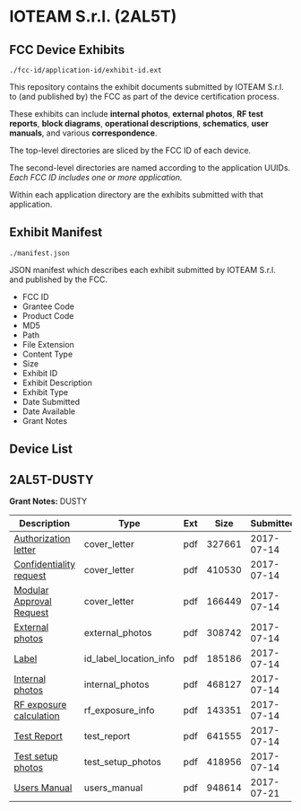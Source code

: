 # IOTEAM S.r.l. (2AL5T)
## FCC Device Exhibits

```
./fcc-id/application-id/exhibit-id.ext
```

This repository contains the exhibit documents submitted by IOTEAM S.r.l. to (and published by) the FCC as part of the device certification process.

These exhibits can include **internal photos**, **external photos**, **RF test reports**, **block diagrams**, **operational descriptions**, **schematics**, **user manuals**, and various **correspondence**.

The top-level directories are sliced by the FCC ID of each device.

The second-level directories are named according to the application UUIDs. *Each FCC ID includes one or more application.*

Within each application directory are the exhibits submitted with that application. 

## Exhibit Manifest

```
./manifest.json
```

JSON manifest which describes each exhibit submitted by IOTEAM S.r.l. and published by the FCC.

- FCC ID
- Grantee Code
- Product Code
- MD5
- Path
- File Extension
- Content Type
- Size
- Exhibit ID
- Exhibit Description
- Exhibit Type
- Date Submitted
- Date Available
- Grant Notes

## Device List
## 2AL5T-DUSTY
**Grant Notes:** DUSTY

| Description | Type | Ext | Size | Submitted | Available |
| ----------- | ---- | --- | ---- | --------- | --------- |
| [Authorization letter](2AL5T-DUSTY/e3717762264b0ea8f8aa57cd85f0a576/3465756.pdf) | cover_letter | pdf | 327661 | 2017-07-14 | 2017-07-14 |
| [Confidentiality request](2AL5T-DUSTY/e3717762264b0ea8f8aa57cd85f0a576/3465757.pdf) | cover_letter | pdf | 410530 | 2017-07-14 | 2017-07-14 |
| [Modular Approval Request](2AL5T-DUSTY/e3717762264b0ea8f8aa57cd85f0a576/3465761.pdf) | cover_letter | pdf | 166449 | 2017-07-14 | 2017-07-14 |
| [External photos](2AL5T-DUSTY/e3717762264b0ea8f8aa57cd85f0a576/3465752.pdf) | external_photos | pdf | 308742 | 2017-07-14 | 2017-07-14 |
| [Label](2AL5T-DUSTY/e3717762264b0ea8f8aa57cd85f0a576/3465758.pdf) | id_label_location_info | pdf | 185186 | 2017-07-14 | 2017-07-14 |
| [Internal photos](2AL5T-DUSTY/e3717762264b0ea8f8aa57cd85f0a576/3465753.pdf) | internal_photos | pdf | 468127 | 2017-07-14 | 2017-07-14 |
| [RF exposure calculation](2AL5T-DUSTY/e3717762264b0ea8f8aa57cd85f0a576/3465760.pdf) | rf_exposure_info | pdf | 143351 | 2017-07-14 | 2017-07-14 |
| [Test Report](2AL5T-DUSTY/e3717762264b0ea8f8aa57cd85f0a576/3465759.pdf) | test_report | pdf | 641555 | 2017-07-14 | 2017-07-14 |
| [Test setup photos](2AL5T-DUSTY/e3717762264b0ea8f8aa57cd85f0a576/3465754.pdf) | test_setup_photos | pdf | 418956 | 2017-07-14 | 2017-07-14 |
| [Users Manual](2AL5T-DUSTY/e3717762264b0ea8f8aa57cd85f0a576/3476449.pdf) | users_manual | pdf | 948614 | 2017-07-21 | 2017-07-14 |
